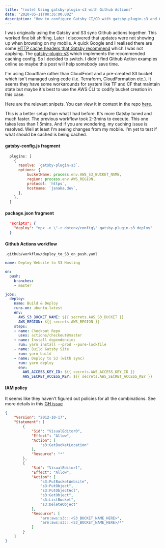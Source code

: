 ```yaml
---
title: "(note) Using gatsby-plugin-s3 with Github Actions"
date: "2020-05-11T00:36:00.00Z"
description: "How to configure Gatsby CI/CD with gatsby-plugin-s3 and Github Actions"
---
```


I was originally using the Gatsby and S3 sync Github actions together. This worked fine bit shifting. Later I discovered that updates were not showing up when browsing on my mobile. A quick Google and I realised there are some [HTTP cache headers that Gatsby recommend](https://www.gatsbyjs.org/docs/caching/) which I was not applying. The [gatsby-plugin-s3](https://gatsby-plugin-s3.jari.io/) which implements the recommended caching config. So I decided to switch. I didn't find Github Action examples online so maybe this post will help somebody save time.

I'm using Cloudflare rather than CloudFront and a pre-created S3 bucket which isn't managed using code (i.e. Terraform, CloudFormation etc.). It seems they have some workarounds for system like TF and CF that maintain state but maybe it's best to use the AWS CLI to codify bucket creation in this case.

Here are the relevant snipets. You can view it in context in the repo [here](https://github.com/janaka/blog-janaka-dev).

This is a better setup than what I had before. It's more Gatsby tuned and much faster. The previous workflow took 2-3mins to execute. This one takes less than 1.5mins. And if you are wondering, my caching issue is resolved. Well at least I'm seeing changes from my mobile. I'm yet to test if what should be cached is being cached.

#### gatsby-config.js fragment

```js
  plugins: [
    {
      resolve: `gatsby-plugin-s3`,
      options: {
          bucketName: process.env.AWS_S3_BUCKET_NAME,
          region: process.env.AWS_REGION,
          protocol: `https`,
          hostname: `janaka.dev`,
      },
    },
  ]
```

#### package.json fragment

```json
  "scripts": {
    "deploy": "npx -n \"-r dotenv/config\" gatsby-plugin-s3 deploy"
  }
```

#### Github Actions workflow  

`.github/workflow/deploy_to_S3_on_push.yaml`

```yaml
name: Deploy Website to S3 Hosting

on:
  push:
    branches:
    - master

jobs:
  deploy:
    name: Build & Deploy
    runs-on: ubuntu-latest
    env:
      AWS_S3_BUCKET_NAME: ${{ secrets.AWS_S3_BUCKET }}
      AWS_REGION: ${{ secrets.AWS_REGION }}
    steps:
    - name: Checkout Repo
      uses: actions/checkout@master
    - name: Install dependencies
      run: yarn install --prod --pure-lockfile
    - name: Build Gatsby Site
      run: yarn build
    - name: Deploy to S3 (with sync)
      run: yarn deploy
      env:
        AWS_ACCESS_KEY_ID: ${{ secrets.AWS_ACCESS_KEY_ID }}
        AWS_SECRET_ACCESS_KEY: ${{ secrets.AWS_SECRET_ACCESS_KEY }}
```

#### IAM policy

It seems like they haven't figured out policies for all the combinations. See more details in this [GH issue](https://github.com/jariz/gatsby-plugin-s3/issues/39)

```json
{
    "Version": "2012-10-17",
    "Statement": [
        {
            "Sid": "VisualEditor0",
            "Effect": "Allow",
            "Action": [
                "s3:GetBucketLocation"
            ],
            "Resource": "*"
        },
        {
            "Sid": "VisualEditor1",
            "Effect": "Allow",
            "Action": [
                "s3:PutBucketWebsite",
                "s3:PutObject",
                "s3:PutObjectAcl",
                "s3:GetObject",
                "s3:ListBucket",
                "s3:DeleteObject"
            ],
            "Resource": [
                "arn:aws:s3:::<S3_BUCKET_NAME_HERE>",
                "arn:aws:s3:::<S3_BUCKET_NAME_HERE>/*"
            ]
        }
    ]
}
```

